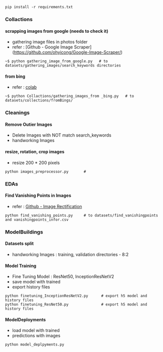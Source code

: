 ```
pip install -r requirements.txt
```
### Collactions
#### scrapping images from google  (needs to check it)
- gathering image files in photos folder
- refer : [Github - Google Image Scraper] (https://github.com/ohyicong/Google-Image-Scraper/)
```
~$ python gathering_image_from_google.py   # to datasets/gathering_images/search_keywords directories
```
#### from bing
- refer : [colab](https://colab.research.google.com/drive/1iu9Jwp45n8p15aF29qmehykKP6HLtJgx)
```
~$ python Collactions/gathering_images_from _bing.py   # to datasets/collections/fromBings/
```

### Cleanings
#### Remove Outier Images  
- Delete Images with NOT match search_keywords
- handworking Images
#### resize, rotation, crop images 
- resize 200 * 200 pixels 
```
python images_preprocessor.py       # 
```

### EDAs
#### Find Vanishing Points in Images
- refer : [Github - Image Rectification](https://github.com/chsasank/Image-Rectification)
```
python find_vanishing_points.py     # to datasets/find_vanishingpoints and vanishingpoints_infor.csv
```
### ModelBuildings
#### Datasets split
- handworking Images : training, validation directories - 8:2
#### Model Training
- Fine Tuning Model : ResNet50, InceptionResNetV2
- save model with trained
- export history files
```
python finetuning_InceptionResNetV2.py      # export h5 model and history files
python finetuning_ResNet50.py               # export h5 model and history files
```
#### ModelDeployments
- load model with trained
- predictions with images
```
python model_deplpyments.py
```

